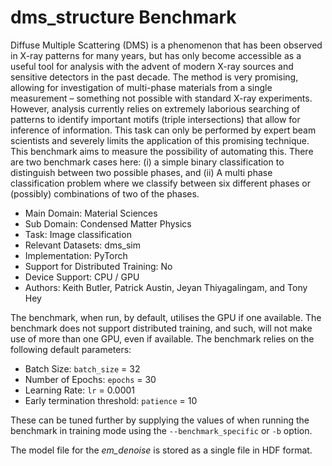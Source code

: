 # dms_structure Benchmark

Diffuse Multiple Scattering (DMS) is a phenomenon that has been observed in X-ray patterns for many years, but has only become accessible as a useful tool for analysis with the advent of modern X-ray sources and sensitive detectors in the past decade. The method is very promising, allowing for investigation of multi-phase materials from a single measurement – something not possible with standard X-ray experiments. However, analysis currently relies on extremely laborious searching of patterns to identify important motifs (triple intersections) that allow for inference of information. This task can only be performed by expert beam scientists and severely limits the application of this promising technique. This benchmark aims to measure the possibility of automating this. There are two benchmark cases here: (i) a simple binary classification to distinguish between two possible phases, and (ii) A multi phase classification problem where we classify between six different phases or (possibly) combinations of two of the phases.

* Main Domain: Material Sciences
* Sub Domain: Condensed Matter Physics
* Task:	Image classification 
* Relevant Datasets: dms_sim
* Implementation: PyTorch
* Support for Distributed Training: No
* Device Support: CPU / GPU
* Authors: Keith Butler, Patrick Austin, Jeyan Thiyagalingam, and Tony Hey 

The benchmark, when run, by default, utilises the GPU if one available.  The benchmark does not support distributed training, and such, will not make use of more than one GPU, even if available. The benchmark relies on the following default parameters: 

* Batch Size: `batch_size` = 32
* Number of Epochs: `epochs` = 30
* Learning Rate: `lr` = 0.0001
* Early termination threshold: `patience` = 10

These can be tuned further by supplying the values of when running the benchmark in training mode using the `--benchmark_specific` or `-b` option.  

The model file for the *em_denoise* is stored as a single file in HDF format. 


<!--
Diffuse Multiple Scattering (DMS) is a phenomenon that has been observed in X-ray patterns for many years, but has only become accessible as a useful tool for analysis with the advent of modern X-ray sources and sensitive detectors in the past decade. The method is very promising, allowing for investigation of multi-phase materials from a single measurement – something not possible with standard X-ray experiments. However, analysis currently relies on extremely laborious searching of patterns to identify important motifs (triple intersections) that allow for inference of information. This task can only be performed by expert beam scientists and severely limits the application of this promising technique. This benchmark aims to measure the possibility of automating this. There are two benchmark cases here: (i) a simple binary classification to distinguish between two possible phases, and (ii) A multi phase classification problem where we classify between six different phases or (possibly) combinations of two of the phases.

* Entity Type: Benchmark
* Main Domain: Material Sciences
* Sub Domain: Condensed Matter Physics
* Task:	Image classification 
* Relevant Datasets: dms_sim
* Implementation: PyTorch
* Support for Distributed Training: No
* Device Support: CPU / GPU
* Authors: Keith Butler, Patrick Austin, Jeyan Thiyagalingam, and Tony Hey 
* Authors: Keith Butler, Gareth Nisbet, Steve Collins
           Jeyan Thiyagalingam, and Tony Hey
-->